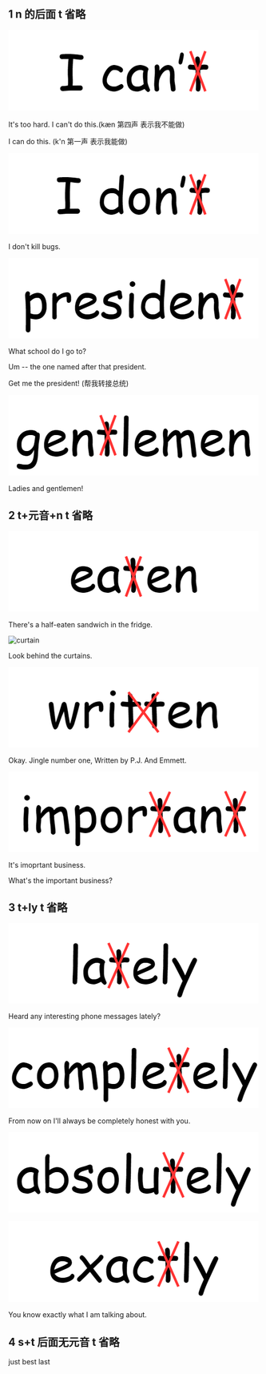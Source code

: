 ## 1 n 的后面 t 省略

![can't](./img/cant.png)

It's too hard. I can't do this.(kæn 第四声 表示我不能做)

I can do this. (k'n 第一声 表示我能做)

![don't](./img/dont.png)

I don't kill bugs.

![president](./img/president.png)

What school do I go to? 

Um -- the one named after that president.

Get me the president! (帮我转接总统)

![gentlemen](./img/gentlemen.png)

Ladies and gentlemen!

## 2 t+元音+n t 省略

![eaten](./img/eaten.png)

There's a half-eaten sandwich in the fridge.

![curtain](./img/curtain.png)

Look behind the curtains.

![written](./img/written.png)

Okay. Jingle number one, Written by P.J. And Emmett.

![important](./img/important.png)

It's imoprtant business.

What's the important business?

## 3 t+ly t 省略

![lately](./img/lately.png)

Heard any interesting phone messages lately?

![completely](./img/completely.png)

From now on I'll always be completely honest with you.

![absolutely](./img/absolutely.png)

![exactly](./img/exactly.png)

You know exactly what I am talking about.

## 4 s+t 后面无元音 t 省略

just best last




